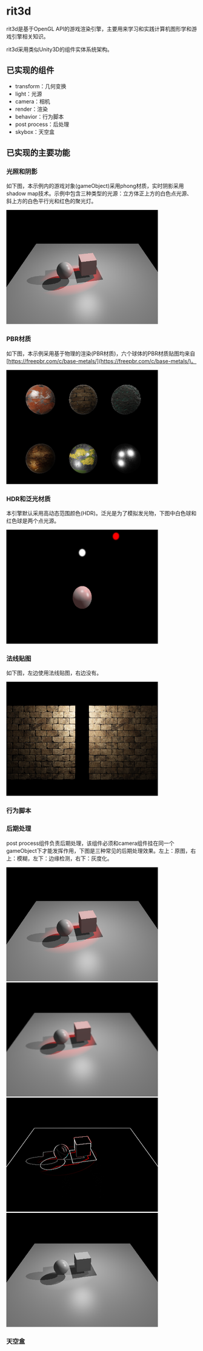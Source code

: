 # rit3d
rit3d是基于OpenGL API的游戏渲染引擎，主要用来学习和实践计算机图形学和游戏引擎相关知识。

rit3d采用类似Unity3D的组件实体系统架构。

## 已实现的组件
* transform：几何变换
* light：光源
* camera：相机
* render：渲染
* behavior：行为脚本
* post process：后处理
* skybox：天空盒

## 已实现的主要功能
### 光照和阴影
如下图，本示例内的游戏对象(gameObject)采用phong材质，实时阴影采用shadow map技术。示例中包含三种类型的光源：立方体正上方的白色点光源、斜上方的白色平行光和红色的聚光灯。

<img src="doc/demo_image/light_shadow_1.png"  height="300" width="400">

### PBR材质

如下图，本示例采用基于物理的渲染(PBR材质)，六个球体的PBR材质贴图均来自[https://freepbr.com/c/base-metals/](https://freepbr.com/c/base-metals/)。

<img src="doc/demo_image/pbr_1.png"  height="300" width="400">

### HDR和泛光材质

本引擎默认采用高动态范围颜色(HDR)。泛光是为了模拟发光物，下图中白色球和红色球是两个点光源。

<img src="doc/demo_image/bloom_1.png"  height="300" width="400">

### 法线贴图

如下图，左边使用法线贴图，右边没有。

<img src="doc/demo_image/normalmap_1.png"  height="300" width="400">

### 行为脚本

### 后期处理

post process组件负责后期处理，该组件必须和camera组件挂在同一个gameObject下才能发挥作用，下图是三种常见的后期处理效果。左上：原图，右上：模糊，左下：边缘检测，右下：灰度化。

<img src="doc/demo_image/light_shadow_1.png"  height="300" width="400"><img src="doc/demo_image/post_blur.png"  height="300" width="400"><img src="doc/demo_image/post_edge.png"  height="300" width="400"><img src="doc/demo_image/post_gray.png"  height="300" width="400">

### 天空盒


